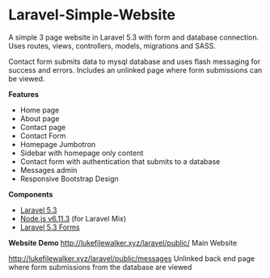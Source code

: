 # Laravel-Simple-Website
 A simple 3 page website in Laravel 5.3 with form and database connection.
 Uses routes, views, controllers, models, migrations and SASS.
 
Contact form submits data to mysql database and uses flash messaging for success and errors. Includes an unlinked page where form submissions can be viewed.
 
 <strong>Features</strong>
 <ul>
 <li>Home page</li>
 <li>About page</li>
 <li>Contact page</li>
 <li>Contact Form</li>
 <li>Homepage Jumbotron</li>
 <li>Sidebar with homepage only content</li>
 <li>Contact form with authentication that submits to a database</li>
 <li>Messages admin</li>
 <li>Responsive Bootstrap Design</li>
 </ul>
 
<strong>Components</strong>
<ul>
<li><a href="https://github.com/laravel-shift/laravel-5.3" target="_blank">Laravel 5.3</a></li>
<li><a href="https://nodejs.org/en/" target="_blank">Node.js v6.11.3</a> (for Laravel Mix)</li>
<li><a href="https://laravelcollective.com/docs/5.3/html" target="_blank">Laravel 5.3 Forms</a>
</ul>

<strong>Website Demo</strong>
http://lukefilewalker.xyz/laravel/public/
Main Website

http://lukefilewalker.xyz/laravel/public/messages
Unlinked back end page where form submissions from the database are viewed
